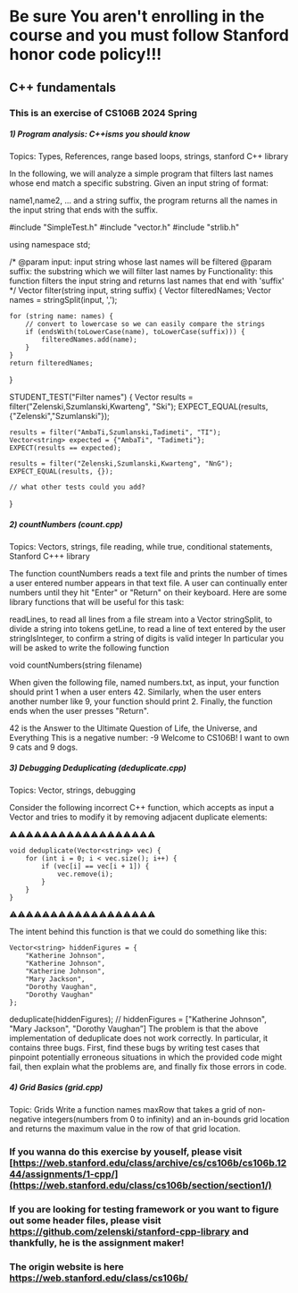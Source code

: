 # Be sure You aren't enrolling in the course and you must follow Stanford honor code policy!!!

## C++ fundamentals
### This is an exercise of CS106B 2024 Spring

##### 1) Program analysis: C++isms you should know
Topics: Types, References, range based loops, strings, stanford C++ library

In the following, we will analyze a simple program that filters last names whose end match a specific substring. Given an input string of format:

name1,name2, ... 
and a string suffix, the program returns all the names in the input string that ends with the suffix.

#include "SimpleTest.h"
#include "vector.h"
#include "strlib.h"

using namespace std;

/*
   @param input: input string whose last names will be filtered
   @param suffix: the substring which we will filter last names by
   Functionality: this function filters the input string and returns last names
        that end with 'suffix'
*/
Vector<string> filter(string input, string suffix)
{
    Vector<string> filteredNames;
    Vector<string> names = stringSplit(input, ',');

    for (string name: names) {
        // convert to lowercase so we can easily compare the strings
        if (endsWith(toLowerCase(name), toLowerCase(suffix))) {
            filteredNames.add(name);
        }
    }
    return filteredNames;
}

STUDENT_TEST("Filter names") {
    Vector<string> results = filter("Zelenski,Szumlanski,Kwarteng", "Ski");
    EXPECT_EQUAL(results, {"Zelenski","Szumlanski"});

    results = filter("AmbaTi,Szumlanski,Tadimeti", "TI");
    Vector<string> expected = {"AmbaTi", "Tadimeti"};
    EXPECT(results == expected);

    results = filter("Zelenski,Szumlanski,Kwarteng", "NnG");
    EXPECT_EQUAL(results, {});

    // what other tests could you add?
}
##### 2) countNumbers (count.cpp)
Topics: Vectors, strings, file reading, while true, conditional statements, Stanford C+++ library

The function countNumbers reads a text file and prints the number of times a user entered number appears in that text file. A user can continually enter numbers until they hit "Enter" or "Return" on their keyboard. Here are some library functions that will be useful for this task:

readLines, to read all lines from a file stream into a Vector
stringSplit, to divide a string into tokens
getLine, to read a line of text entered by the user
stringIsInteger, to confirm a string of digits is valid integer
In particular you will be asked to write the following function

void countNumbers(string filename)

When given the following file, named numbers.txt, as input, your function should print 1 when a user enters 42. Similarly, when the user enters another number like 9, your function should print 2. Finally, the function ends when the user presses "Return".

42 is the Answer to the Ultimate Question of Life, the Universe, and Everything
This is a negative number: -9
Welcome to CS106B!
I want to own 9 cats and 9 dogs.
##### 3) Debugging Deduplicating (deduplicate.cpp)
Topics: Vector, strings, debugging

Consider the following incorrect C++ function, which accepts as input a Vector<string> and tries to modify it by removing adjacent duplicate elements:

⚠️⚠️⚠️⚠️⚠️⚠️⚠️⚠️⚠️⚠️⚠️⚠️⚠️⚠️⚠️⚠️⚠️⚠️
```
void deduplicate(Vector<string> vec) {
    for (int i = 0; i < vec.size(); i++) {
        if (vec[i] == vec[i + 1]) { 
            vec.remove(i);
        }
    }
}
```
⚠️⚠️⚠️⚠️⚠️⚠️⚠️⚠️⚠️⚠️⚠️⚠️⚠️⚠️⚠️⚠️⚠️⚠️

The intent behind this function is that we could do something like this:

```
Vector<string> hiddenFigures = {
    "Katherine Johnson",
    "Katherine Johnson",
    "Katherine Johnson",
    "Mary Jackson",
    "Dorothy Vaughan",
    "Dorothy Vaughan"
};
```

deduplicate(hiddenFigures);
// hiddenFigures = ["Katherine Johnson", "Mary Jackson", "Dorothy Vaughan”]
The problem is that the above implementation of deduplicate does not work correctly. In particular, it contains three bugs. First, find these bugs by writing test cases that pinpoint potentially erroneous situations in which the provided code might fail, then explain what the problems are, and finally fix those errors in code.

##### 4) Grid Basics (grid.cpp)
Topic: Grids
Write a function names maxRow that takes a grid of non-negative integers(numbers from 0 to infinity) and an in-bounds grid location and returns the maximum value in the row of that grid location.

### If you wanna do this exercise by youself, please visit [https://web.stanford.edu/class/archive/cs/cs106b/cs106b.1244/assignments/1-cpp/](https://web.stanford.edu/class/cs106b/section/section1/)
### If you are looking for testing framework or you want to figure out some header files, please visit https://github.com/zelenski/stanford-cpp-library and thankfully, he is the assignment maker!
### The origin website is here https://web.stanford.edu/class/cs106b/


